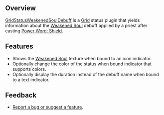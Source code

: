 Overview
--------

[GridStatusWeakenedSoulDebuff][project] is a [Grid][] status plugin that yields information about the [Weakened Soul][] debuff applied by a priest after casting [Power Word: Shield][].

Features
--------

+ Shows the [Weakened Soul][] texture when bound to an icon indicator.
+ Optionally change the color of the status when bound indicator that supports colors.
+ Optionally display the duration instead of the debuff name when bound to a text indicator.

Feedback
--------

+ [Report a bug or suggest a feature][project-issue-tracker].

  [Grid]: https://www.curseforge.com/wow/addons/grid
  [Power Word: Shield]: https://www.wowdb.com/spells/17-power-word-shield
  [Weakened Soul]: https://www.wowdb.com/spells/6788-weakened-soul
  [project]: https://github.com/ultijlam/grid-status-weakened-soul
  [project-issue-tracker]: https://github.com/ultijlam/grid-status-weakened-soul/issues